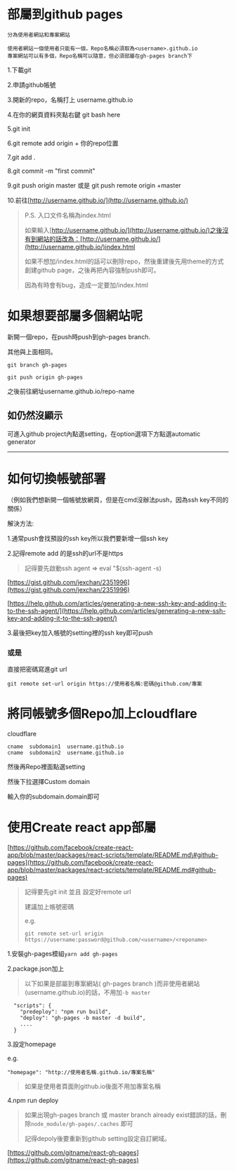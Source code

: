 # 部屬到github pages

```
分為使用者網站和專案網站

使用者網站一個使用者只能有一個，Repo名稱必須取為<username>.github.io
專案網站可以有多個，Repo名稱可以隨意，但必須部屬在gh-pages branch下
```

1.下載git

2.申請github帳號

3.開新的repo，名稱打上   username.github.io

4.在你的網頁資料夾點右鍵 git bash here

5.git init

6.git remote add origin + 你的repo位置

7.git add .

8.git commit -m "first commit"

9.git push origin master  或是 git push remote origin +master

10.前往[http://username.github.io/](http://username.github.io/)

> P.S. 入口文件名稱為index.html
>
> 如果輸入[http://username.github.io/](http://username.github.io/)之後沒有到網站的話改為：[http://username.github.io/](http://username.github.io/)index.html
>
> 如果不想加/index.html的話可以刪除repo，然後重建後先用theme的方式創建github page，之後再把內容強制push即可。
>
> 因為有時會有bug，造成一定要加/index.html

# 如果想要部屬多個網站呢

新開一個repo，在push時push到gh-pages branch.

其他與上面相同。

```
git branch gh-pages
```

```
git push origin gh-pages
```

之後前往網址username.github.io/repo-name

## 如仍然沒顯示

可進入github project內點選setting，在option選項下方點選automatic generator

---

# 如何切換帳號部署

（例如我們想新開一個帳號放網頁，但是在cmd沒辦法push，因為ssh key不同的關係）

解決方法:

1.通常push會找預設的ssh key所以我們要新增一個ssh key

2.記得remote add 的是ssh的url不是https

> 記得要先啟動ssh agent       =&gt;   eval "$\(ssh-agent -s\)

[https://gist.github.com/jexchan/2351996](https://gist.github.com/jexchan/2351996)

[https://help.github.com/articles/generating-a-new-ssh-key-and-adding-it-to-the-ssh-agent/](https://help.github.com/articles/generating-a-new-ssh-key-and-adding-it-to-the-ssh-agent/)

3.最後把key加入帳號的setting裡的ssh key即可push

### 或是

直接把密碼寫進git url

```
git remote set-url origin https://使用者名稱:密碼@github.com/專案
```

# 將同帳號多個Repo加上cloudflare

cloudflare

```
cname  subdomain1  username.github.io
cname  subdomain2  username.github.io
```

然後再Repo裡面點選setting

然後下拉選擇Custom domain

輸入你的subdomain.domain即可

# 使用Create react app部屬

[https://github.com/facebook/create-react-app/blob/master/packages/react-scripts/template/README.md\#github-pages](https://github.com/facebook/create-react-app/blob/master/packages/react-scripts/template/README.md#github-pages)

> 記得要先git init 並且 設定好remote url
>
> 建議加上帳號密碼
>
> e.g.
>
> ```
> git remote set-url origin https://username:password@github.com/<username>/<reponame>
> ```

1.安裝gh-pages模組`yarn add gh-pages`

2.package.json加上

> 以下如果是部屬到專案網站\( gh-pages branch \)而非使用者網站\(username.github.io\)的話，不用加`-b master`

```
  "scripts": {
    "predeploy": "npm run build",
    "deploy": "gh-pages -b master -d build",
    ....
  }
```

3.設定homepage

e.g.

```
"homepage": "http://使用者名稱.github.io/專案名稱"
```

> 如果是使用者頁面則github.io後面不用加專案名稱

4.npm run deploy

> 如果出現gh-pages branch 或 master branch already exist錯誤的話，刪除`node_module/gh-pages/.caches` 即可
>
> 記得depoly後要重新到github setting設定自訂網域。

[https://github.com/gitname/react-gh-pages](https://github.com/gitname/react-gh-pages)

